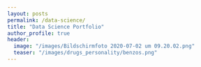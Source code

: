 ```yaml
---
layout: posts
permalink: /data-science/
title: "Data Science Portfolio"
author_profile: true
header:
  image: "/images/Bildschirmfoto 2020-07-02 um 09.20.02.png"
  teaser: "/images/drugs_personality/benzos.png"
---
```



